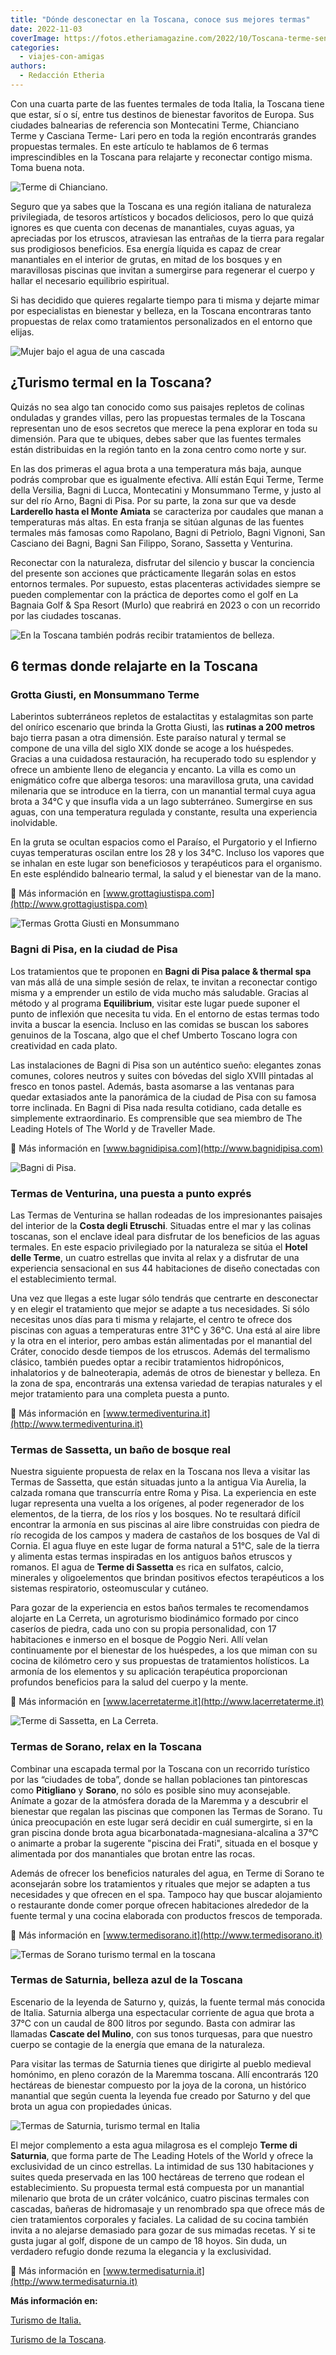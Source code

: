 ```yaml
---
title: "Dónde desconectar en la Toscana, conoce sus mejores termas"
date: 2022-11-03
coverImage: https://fotos.etheriamagazine.com/2022/10/Toscana-terme-sensoriali-di-Chianciano.jpg
categories: 
  - viajes-con-amigas
authors: 
  - Redacción Etheria
---
```


Con una cuarta parte de las fuentes termales de toda Italia, la Toscana tiene que estar, 
sí o sí, entre tus destinos de bienestar favoritos de Europa. Sus ciudades balnearias de 
referencia son Montecatini Terme, Chianciano Terme y Casciana Terme- Lari pero en toda 
la región encontrarás grandes propuestas termales. En este artículo te hablamos de 6 
termas imprescindibles en la Toscana para relajarte y reconectar contigo misma. Toma 
buena nota. 

![Terme di Chianciano.](https://fotos.etheriamagazine.com/2022/10/Toscana-terme-sensoriali-di-Chianciano.jpg "© Termas di Chianciano.")

Seguro que ya sabes que la Toscana es una región italiana de naturaleza privilegiada, de 
tesoros artísticos y bocados deliciosos, pero lo que quizá ignores es que cuenta con 
decenas de manantiales, cuyas aguas, ya apreciadas por los etruscos, atraviesan las 
entrañas de la tierra para regalar sus prodigiosos beneficios. Esa energía líquida es 
capaz de crear manantiales en el interior de grutas, en mitad de los bosques y en 
maravillosas piscinas que invitan a sumergirse para regenerar el cuerpo y hallar el 
necesario equilibrio espiritual. 

Si has decidido que quieres regalarte tiempo para ti misma y dejarte mimar por 
especialistas en bienestar y belleza, en la Toscana encontraras tanto propuestas de 
relax como tratamientos personalizados en el entorno que elijas. 

![Mujer bajo el agua de una cascada](https://fotos.etheriamagazine.com/2022/10/termas-toscana-italia.jpg "Las terapias termales son idóneas para encontrar el equilibrio. © Seth Doyle")

## ¿Turismo termal en la Toscana?

Quizás no sea algo tan conocido como sus paisajes repletos de colinas onduladas y 
grandes villas, pero las propuestas termales de la Toscana representan uno de esos 
secretos que merece la pena explorar en toda su dimensión. Para que te ubiques, debes 
saber que las fuentes termales están distribuidas en la región tanto en la zona centro 
como norte y sur. 

En las dos primeras el agua brota a una temperatura más baja, aunque podrás comprobar 
que es igualmente efectiva. Allí están Equi Terme, Terme della Versilia, Bagni di Lucca, 
Montecatini y Monsummano Terme, y justo al sur del río Arno, Bagni di Pisa. Por su 
parte, la zona sur que va desde **Larderello hasta el Monte Amiata** se caracteriza por 
caudales que manan a temperaturas más altas. En esta franja se sitúan algunas de las 
fuentes termales más famosas como Rapolano, Bagni di Petriolo, Bagni Vignoni, San 
Casciano dei Bagni, Bagni San Filippo, Sorano, Sassetta y Venturina. 

Reconectar con la naturaleza, disfrutar del silencio y buscar la conciencia del presente 
son acciones que prácticamente llegarán solas en estos entornos termales. Por supuesto, 
estas placenteras actividades siempre se pueden complementar con la práctica de deportes 
como el golf en La Bagnaia Golf & Spa Resort (Murlo) que reabrirá en 2023 o con un 
recorrido por las ciudades toscanas. 

![En la Toscana también podrás recibir tratamientos de belleza.](https://fotos.etheriamagazine.com/2022/10/tratamiento-belleza-italia.jpg "En la Toscana también podrás recibir tratamientos de belleza. © Antonika Chanel")

## 6 termas donde relajarte en la Toscana

### Grotta Giusti, en Monsummano Terme

Laberintos subterráneos repletos de estalactitas y estalagmitas son parte del onírico 
escenario que brinda la Grotta Giusti, las **rutinas a 200 metros** bajo tierra pasan a 
otra dimensión. Este paraíso natural y termal se compone de una villa del siglo XIX 
donde se acoge a los huéspedes. Gracias a una cuidadosa restauración, ha recuperado todo 
su esplendor y ofrece un ambiente lleno de elegancia y encanto. La villa es como un 
enigmático cofre que alberga tesoros: una maravillosa gruta, una cavidad milenaria que 
se introduce en la tierra, con un manantial termal cuya agua brota a 34°C y que insufla 
vida a un lago subterráneo. Sumergirse en sus aguas, con una temperatura regulada y 
constante, resulta una experiencia inolvidable. 

En la gruta se ocultan espacios como el Paraíso, el Purgatorio y el Infierno cuyas 
temperaturas oscilan entre los 28 y los 34°C. Incluso los vapores que se inhalan en este 
lugar son beneficiosos y terapéuticos para el organismo. En este espléndido balneario 
termal, la salud y el bienestar van de la mano. 

📍 Más información en [www.grottagiustispa.com](http://www.grottagiustispa.com) 

![Termas Grotta Giusti en Monsummano](https://fotos.etheriamagazine.com/2022/10/toscana-Monsummano.jpg "Termas Grotta Giusti en Monsummano. © Archivo Toscana Promozione Turistica by Nicola Santini")

### Bagni di Pisa, en la ciudad de Pisa

Los tratamientos que te proponen en **Bagni di Pisa palace & thermal spa** van más allá 
de una simple sesión de relax, te invitan a reconectar contigo misma y a emprender un 
estilo de vida mucho más saludable. Gracias al método y al programa **Equilibrium**, 
visitar este lugar puede suponer el punto de inflexión que necesita tu vida. En el 
entorno de estas termas todo invita a buscar la esencia. Incluso en las comidas se 
buscan los sabores genuinos de la Toscana, algo que el chef Umberto Toscano logra con 
creatividad en cada plato. 

Las instalaciones de Bagni di Pisa son un auténtico sueño: elegantes zonas comunes, 
colores neutros y suites con bóvedas del siglo XVIII pintadas al fresco en tonos pastel. 
Además, basta asomarse a las ventanas para quedar extasiados ante la panorámica de la 
ciudad de Pisa con su famosa torre inclinada. En Bagni di Pisa nada resulta cotidiano, 
cada detalle es simplemente extraordinario. Es comprensible que sea miembro de The 
Leading Hotels of The World y de Traveller Made. 

📍 Más información en [www.bagnidipisa.com](http://www.bagnidipisa.com) 

![Bagni di Pisa.](https://fotos.etheriamagazine.com/2022/10/toscana-Bagni-di-Pisa.jpg "Bagni di Pisa. © Archivo Toscana Promozione Turistica by Nicola Santini")

### Termas de Venturina, una puesta a punto exprés

Las Termas de Venturina se hallan rodeadas de los impresionantes paisajes del interior 
de la **Costa degli Etruschi**. Situadas entre el mar y las colinas toscanas, son el 
enclave ideal para disfrutar de los beneficios de las aguas termales. En este espacio 
privilegiado por la naturaleza se sitúa el **Hotel delle Terme**, un cuatro estrellas 
que invita al relax y a disfrutar de una experiencia sensacional en sus 44 habitaciones 
de diseño conectadas con el establecimiento termal. 

Una vez que llegas a este lugar sólo tendrás que centrarte en desconectar y en elegir el 
tratamiento que mejor se adapte a tus necesidades. Si sólo necesitas unos días para ti 
misma y relajarte, el centro te ofrece dos piscinas con aguas a temperaturas entre 31°C 
y 36°C. Una está al aire libre y la otra en el interior, pero ambas están alimentadas 
por el manantial del Cráter, conocido desde tiempos de los etruscos. Además del 
termalismo clásico, también puedes optar a recibir tratamientos hidropónicos, 
inhalatorios y de balneoterapia, además de otros de bienestar y belleza. En la zona de 
spa, encontrarás una extensa variedad de terapias naturales y el mejor tratamiento para 
una completa puesta a punto. 

📍 Más información en [www.termediventurina.it](http://www.termediventurina.it) 

### Termas de Sassetta, un baño de bosque real

Nuestra siguiente propuesta de relax en la Toscana nos lleva a visitar las Termas de 
Sassetta, que están situadas junto a la antigua Via Aurelia, la calzada romana que 
transcurría entre Roma y Pisa. La experiencia en este lugar representa una vuelta a los 
orígenes, al poder regenerador de los elementos, de la tierra, de los ríos y los 
bosques. No te resultará difícil encontrar la armonía en sus piscinas al aire libre 
construidas con piedra de río recogida de los campos y madera de castaños de los bosques 
de Val di Cornia. El agua fluye en este lugar de forma natural a 51°C, sale de la tierra 
y alimenta estas termas inspiradas en los antiguos baños etruscos y romanos. El agua de 
**Terme di Sassetta** es rica en sulfatos, calcio, minerales y oligoelementos que 
brindan positivos efectos terapéuticos a los sistemas respiratorio, osteomuscular y 
cutáneo. 

Para gozar de la experiencia en estos baños termales te recomendamos alojarte en La 
Cerreta, un agroturismo biodinámico formado por cinco caseríos de piedra, cada uno con 
su propia personalidad, con 17 habitaciones e inmerso en el bosque de Poggio Neri. Allí 
velan continuamente por el bienestar de los huéspedes, a los que miman con su cocina de 
kilómetro cero y sus propuestas de tratamientos holísticos. La armonía de los elementos 
y su aplicación terapéutica proporcionan profundos beneficios para la salud del cuerpo y 
la mente. 

📍 Más información en [www.lacerretaterme.it](http://www.lacerretaterme.it) 

![Terme di Sassetta, en La Cerreta.](https://fotos.etheriamagazine.com/2022/10/toscana-La-Cerreta.jpg "Terme di Sassetta, en La Cerreta. © Archivo Toscana Promozione Turistica by Nicola Santini")

### Termas de Sorano, relax en la Toscana

Combinar una escapada termal por la Toscana con un recorrido turístico por las “ciudades 
de toba”, donde se hallan poblaciones tan pintorescas como **Pitigliano** y **Sorano**, 
no sólo es posible sino muy aconsejable. Anímate a gozar de la atmósfera dorada de la 
Maremma y a descubrir el bienestar que regalan las piscinas que componen las Termas de 
Sorano. Tu única preocupación en este lugar será decidir en cuál sumergirte, si en la 
gran piscina donde brota agua bicarbonatada-magnesiana-alcalina a 37°C o animarte a 
probar la sugerente "piscina dei Frati", situada en el bosque y alimentada por dos 
manantiales que brotan entre las rocas. 

Además de ofrecer los beneficios naturales del agua, en Terme di Sorano te aconsejarán 
sobre los tratamientos y rituales que mejor se adapten a tus necesidades y que ofrecen 
en el spa. Tampoco hay que buscar alojamiento o restaurante donde comer porque ofrecen 
habitaciones alrededor de la fuente termal y una cocina elaborada con productos frescos 
de temporada. 

📍 Más información en [www.termedisorano.it](http://www.termedisorano.it) 

![Termas de Sorano turismo termal en la toscana](https://fotos.etheriamagazine.com/2022/10/toscana-termas-Sorano.jpg "Termas de Sorano. © Archivo Toscana Promozione Turistica by Nicola Santini")

### Termas de Saturnia, belleza azul de la Toscana

Escenario de la leyenda de Saturno y, quizás, la fuente termal más conocida de Italia. 
Saturnia alberga una espectacular corriente de agua que brota a 37°C con un caudal de 
800 litros por segundo. Basta con admirar las llamadas **Cascate del Mulino**, con sus 
tonos turquesas, para que nuestro cuerpo se contagie de la energía que emana de la 
naturaleza. 

Para visitar las termas de Saturnia tienes que dirigirte al pueblo medieval homónimo, en 
pleno corazón de la Maremma toscana. Allí encontrarás 120 hectáreas de bienestar 
compuesto por la joya de la corona, un histórico manantial que según cuenta la leyenda 
fue creado por Saturno y del que brota un agua con propiedades únicas. 

![Termas de Saturnia, turismo termal en Italia](https://fotos.etheriamagazine.com/2022/10/termas-Saturnia-toscana.jpg "Termas de Saturnia. © Nicola Santini/ Archivo Toscana Promozione Turistica")

El mejor complemento a esta agua milagrosa es el complejo **Terme di Saturnia**, que 
forma parte de The Leading Hotels of the World y ofrece la exclusividad de un cinco 
estrellas. La intimidad de sus 130 habitaciones y suites queda preservada en las 100 
hectáreas de terreno que rodean el establecimiento. Su propuesta termal está compuesta 
por un manantial milenario que brota de un cráter volcánico, cuatro piscinas termales 
con cascadas, bañeras de hidromasaje y un renombrado spa que ofrece más de cien 
tratamientos corporales y faciales. La calidad de su cocina también invita a no alejarse 
demasiado para gozar de sus mimadas recetas. Y si te gusta jugar al golf, dispone de un 
campo de 18 hoyos. Sin duda, un verdadero refugio donde rezuma la elegancia y la 
exclusividad. 

📍 Más información en [www.termedisaturnia.it](http://www.termedisaturnia.it) 

**Más información en:** 

[Turismo de Italia.](https://www.italia.it/es/toscana/que-hacer/montecatini-terme) 

[Turismo de la Toscana](https://www.visittuscany.com/es/).
